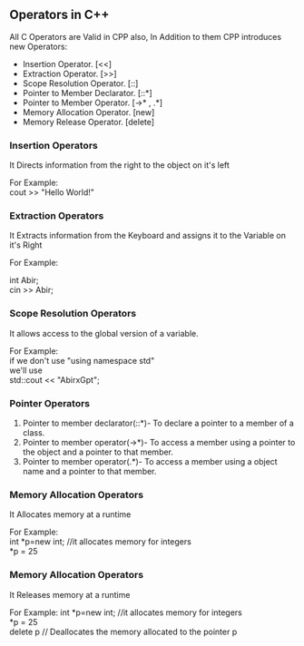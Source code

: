 ## Operators in C++
All C Operators are Valid in CPP also, In Addition to them CPP introduces new Operators:
+ Insertion Operator. [<<]
+ Extraction Operator. [>>]
+ Scope Resolution Operator. [::]
+ Pointer to Member Declarator. [::*]
+ Pointer to Member Operator. [->* , .*]
+ Memory Allocation Operator. [new]
+ Memory Release Operator. [delete]

### Insertion Operators
It Directs information from the right to the object on it's left     

For Example:     
cout >> "Hello World!"     

### Extraction Operators
It Extracts information from the Keyboard and assigns it to the Variable on it's Right
     
For Example:         
     
int Abir;    
cin >> Abir;         

### Scope Resolution Operators     
It allows access to the global version of a variable.          

For Example:     
if we don't use "using namespace std"     
we'll use      
std::cout << "AbirxGpt";     

### Pointer Operators
1. Pointer to member declarator(::*)- To declare a pointer to a member of a class.
2. Pointer to member operator(->*)- To access a member using a pointer to the object and a pointer to that member.
3. Pointer to member operator(.*)- To access a member using a object name and a pointer to that member.

### Memory Allocation Operators
It Allocates memory at a runtime     

For Example:     
int *p=new int; //it allocates memory for integers     
*p = 25     

### Memory Allocation Operators
It Releases memory at a runtime     

For Example:
int *p=new int; //it allocates memory for integers     
*p = 25     
delete p // Deallocates the memory allocated to the pointer p     
